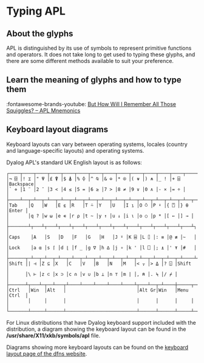 # Typing APL

## About the glyphs
APL is distinguished by its use of symbols to represent primitive functions and operators. It does not take long to get used to typing these glyphs, and there are some different methods available to suit your preference.

## Learn the meaning of glyphs and how to type them
<span class="logo-youtube">:fontawesome-brands-youtube:</span> [But How Will I Remember All Those Squiggles? – APL Mnemonics](https://dyalog.tv/APLSeeds23/?v=qZtb4XOLdkI)

## Keyboard layout diagrams
Keyboard layouts can vary between operating systems, locales (country and language-specific layouts) and operating systems.

Dyalog APL's standard UK English layout is as follows:

```
┌────┬────┬────┬────┬────┬────┬────┬────┬────┬────┬────┬────┬────┬─────────┐
│¬ ⌺ │! ⌶ │" ⍫ │£ ⍒ │$ ⍋ │% ⌽ │^ ⍉ │& ⊖ │* ⍟ │( ⍱ │) ⍲ │_ ! │+ ⌹ │Backspace│
│` ⋄ │1 ¨ │2 ¯ │3 < │4 ≤ │5 = │6 ≥ │7 > │8 ≠ │9 ∨ │0 ∧ │- × │= ÷ │         │
├────┴──┬─┴──┬─┴──┬─┴──┬─┴──┬─┴──┬─┴──┬─┴──┬─┴──┬─┴──┬─┴──┬─┴──┬─┴──┬──────┤
│Tab    │Q   │W   │E ⍷ │R   │T ⍨ │Y   │U   │I ⍸ │O ⍥ │P ⍣ │{ ⍞ │} ⍬ │Enter │
│       │q ? │w ⍵ │e ∊ │r ⍴ │t ~ │y ↑ │u ↓ │i ⍳ │o ○ │p * │[ ← │] → │      │
├───────┴┬───┴┬───┴┬───┴┬───┴┬───┴┬───┴┬───┴┬───┴┬───┴┬───┴┬───┴┬───┴┐     │
│Caps    │A   │S   │D   │F   │G   │H   │J ⍤ │K ⌸ │L ⌷ │: ≡ │@ ≢ │~   │     │
│Lock    │a ⍺ │s ⌈ │d ⌊ │f _ │g ∇ │h ∆ │j ∘ │k ' │l ⎕ │; ⍎ │' ⍕ │#   │     │
├──────┬─┴──┬─┴──┬─┴──┬─┴──┬─┴──┬─┴──┬─┴──┬─┴──┬─┴──┬─┴──┬─┴──┬─┴────┴─────┤
│Shift │| ⊣ │Z ⊆ │X   │C   │V   │B   │N   │M   │< ⍪ │> ⍙ │? ⍠ │Shift       │
│      │\ ⊢ │z ⊂ │x ⊃ │c ∩ │v ∪ │b ⊥ │n ⊤ │m | │, ⍝ │. ⍀ │/ ⌿ │            │
├──────┴┬───┴─┬──┴───┬┴────┴────┴────┴────┴────┴┬───┴──┬─┴────┼─────┬──────┤
│Ctrl   │Win  │Alt   │                          │Alt Gr│Win   │Menu │Ctrl  │
│       │     │      │                          │      │      │     │      │
└───────┴─────┴──────┴──────────────────────────┴──────┴──────┴─────┴──────┘
```

For Linux distributions that have Dyalog keyboard support included with the distribution, a diagram showing the keyboard layout can be found in the **/usr/share/X11/xkb/symbols/apl** file.

Diagrams showing more keyboard layouts can be found on the [keyboard layout page of the dfns website](https://dfns.dyalog.com/n_keyboards.htm).
